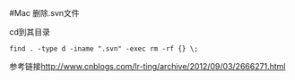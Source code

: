 #Mac 删除.svn文件

cd到其目录

	find . -type d -iname ".svn" -exec rm -rf {} \; 
	
参考链接<http://www.cnblogs.com/lr-ting/archive/2012/09/03/2666271.html>